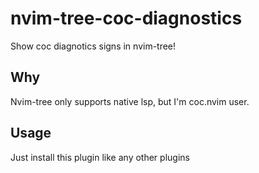 # nvim-tree-coc-diagnostics

Show coc diagnotics signs in nvim-tree!

## Why

Nvim-tree only supports native lsp, but I'm coc.nvim user.

## Usage

Just install this plugin like any other plugins
